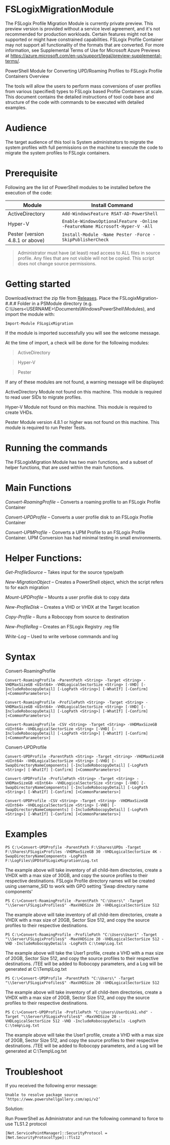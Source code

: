 # FSLogixMigrationModule

The FSLogix Profile Migration Module is currently private preview. This preview version is provided without a service level agreement, and it's not recommended for production workloads. Certain features might not be supported or might have constrained capabilities.  FSLogix Profile Container may not support all functionality of the formats that are converted. For more information, see Supplemental Terms of Use for Microsoft Azure Previews at https://azure.microsoft.com/en-us/support/legal/preview-supplemental-terms/.

PowerShell Module for Converting UPD/Roaming Profiles to FSLogix Profile Containers
Overview 

The tools will allow the users to perform mass conversions of user profiles from various (specified) types to FSLogix based Profile Containers at scale. This document contains the detailed instructions of tool code base and structure of the code with commands to be executed with detailed examples.  

# Audience  

The target audience of this tool is System administrators to migrate the system profiles with full permissions on the machine to execute the code to migrate the system profiles to FSLogix containers.  

# Prerequisite  

Following are the list of PowerShell modules to be installed before the execution of the code: 

| Module      | Install Command |
| ----------- | ----------- |
| ActiveDirectory      | `Add-WindowsFeature RSAT-AD-PowerShell`       |
| Hyper-V   | `Enable-WindowsOptionalFeature -Online -FeatureName Microsoft-Hyper-V -All`        |
| Pester (version 4.8.1 or above) | `Install-Module -Name Pester -Force -SkipPublisherCheck`        |


> Administrator must have (at least) read access to ALL files in source profile. Any files that are not visible will not be copied. This script does not change source permissions. 

# Getting started 

Download/extract the zip file from [Releases](../../releases/latest). Place the FSLogixMigration-#.#.# Folder in a PSModule directory (e.g. C:\Users\<USERNAME>\Documents\WindowsPowerShell\Modules), and import the module with:  

`Import-Module FSLogixMigration`

If the module is imported successfully you will see the welcome message.

At the time of import, a check will be done for the following modules: 

> ActiveDirectory

> Hyper-V

> Pester
 

If any of these modules are not found, a warning message will be displayed: 

ActiveDirectory Module not found on this machine. This module is required to read user SIDs to migrate profiles. 

Hyper-V Module not found on this machine. This module is required to create VHDs. 

Pester Module version 4.8.1 or higher was not found on this machine. This module is required to run Pester Tests. 

# Running the commands 


The FSLogixMigration Module has two main functions, and a subset of helper functions, that are used within the main functions. 

# Main Functions 

_Convert-RoamingProfile_ – Converts a roaming profile to an FSLogix Profile Container 

_Convert-UPDProfile_ – Converts a user profile disk to an FSLogix Profile Container

_Convert-UPMProfile_ - Converts a UPM Profile to an FSLogix Profile Container.  UPM Conversion has had minimal testing in small environments.

 

# Helper Functions: 

_Get-ProfileSource_ – Takes input for the source type/path 

_New-MigrationObject_ – Creates a PowerShell object, which the script refers to for each migration 

_Mount-UPDProfile_ – Mounts a user profile disk to copy data 

_New-ProfileDisk_ – Creates a VHD or VHDX at the Target location 

_Copy-Profile_ – Runs a Robocopy from source to destination 

_New-ProfileReg_ – Creates an FSLogix Registry .reg file 

_Write-Log_ – Used to write verbose commands and log 

# Syntax 

 

Convert-RoamingProfile 

 

`Convert-RoamingProfile -ParentPath <String> -Target <String> -VHDMaxSizeGB <UInt64> -VHDLogicalSectorSize <String> [-VHD] [-IncludeRobocopyDetail] [-LogPath <String>] [-WhatIf] [-Confirm] [<CommonParameters>]`

 

`Convert-RoamingProfile -ProfilePath <String> -Target <String> -VHDMaxSizeGB <UInt64> -VHDLogicalSectorSize <String> [-VHD] [-IncludeRobocopyDetail] [-LogPath <String>] [-WhatIf] [-Confirm] [<CommonParameters>] `

 

`Convert-RoamingProfile -CSV <String> -Target <String> -VHDMaxSizeGB <UInt64> -VHDLogicalSectorSize <String> [-VHD] [-IncludeRobocopyDetail] [-LogPath <String>] [-WhatIf] [-Confirm] [<CommonParameters>] `

 

 Convert-UPDProfile 

 

`Convert-UPDProfile -ParentPath <String> -Target <String> -VHDMaxSizeGB <UInt64> -VHDLogicalSectorSize <String> [-VHD] [-SwapDirectoryNameComponents] [-IncludeRobocopyDetail] [-LogPath <String>] [-WhatIf] [-Confirm] [<CommonParameters>] `

 

`Convert-UPDProfile -ProfilePath <String> -Target <String> -VHDMaxSizeGB <UInt64> -VHDLogicalSectorSize <String> [-VHD] [-SwapDirectoryNameComponents] [-IncludeRobocopyDetail] [-LogPath <String>] [-WhatIf] [-Confirm] [<CommonParameters>] `

 

`Convert-UPDProfile -CSV <String> -Target <String> -VHDMaxSizeGB <UInt64> -VHDLogicalSectorSize <String> [-VHD] [-SwapDirectoryNameComponents] [-IncludeRobocopyDetail] [-LogPath <String>] [-WhatIf] [-Confirm] [<CommonParameters>] `

 

# Examples

`PS C:\>Convert-UPDProfile -ParentPath F:\Shares\UPDs -Target F:\Shares\FSLogixProfiles -VHDMaxSizeGB 30 -VHDLogicalSectorSize 4K -SwapDirectoryNameComponents -LogPath F:\LogFiles\UPDtoFSLogixMigration\Log.txt`

The example above will take inventory of all child-item directories, create a VHDX with a max size of 30GB, and copy the source profiles to their respective destinations.  FSLogix Profile directory names will be created using username_SID to work with GPO setting 'Swap directory name components'

`PS C:\>Convert-RoamingProfile -ParentPath "C:\Users\" -Target "\\Server\FSLogixProfiles$" -MaxVHDSize 20 -VHDLogicalSectorSize 512`                                                                                                     

The example above will take inventory of all child-item directories, create a VHDX with a max size of 20GB, Sector Size 512, and copy the source profiles to their respective destinations.          

`PS C:\>Convert-RoamingProfile -ProfilePath "C:\Users\User1" -Target "\\Server\FSLogixProfiles$" -MaxVHDSize 20 -VHDLogicalSectorSize 512 -VHD -IncludeRobocopyDetails -LogPath C:\temp\Log.txt`                


The example above will take the User1 profile, create a VHD with a max size of 20GB, Sector Size 512, and copy the source profiles to their respective destinations. /TEE will be added to Robocopy parameters, and a Log will be generated at C:\Temp\Log.txt 

`PS C:\>Convert-UPDProfile -ParentPath "C:\Users\" -Target "\\Server\FSLogixProfiles$" -MaxVHDSize 20 -VHDLogicalSectorSize 512 `

The example above will take inventory of all child-item directories, create a VHDX with a max size of 20GB, Sector Size 512, and copy the source profiles to their respective destinations. 
 

`PS C:\>Convert-UPDProfile -ProfilePath "C:\Users\UserDisk1.vhd" -Target "\\Server\FSLogixProfiles$" -MaxVHDSize 20 -VHDLogicalSectorSize 512 -VHD -IncludeRobocopyDetails -LogPath C:\temp\Log.txt` 

The example above will take the User1 profile, create a VHD with a max size of 20GB, Sector Size 512, and copy the source profiles to their respective destinations. /TEE will be added to Robocopy parameters, and a Log will be generated at C:\Temp\Log.txt

# Troubleshoot

If you received the following error message:

`Unable to resolve package source ‘https://www.powershellgallery.com/api/v2’`

Solution:

Run PowerShell as Administrator and run the following command to force to use TLS1.2 protocol

`[Net.ServicePointManager]::SecurityProtocol = [Net.SecurityProtocolType]::Tls12`
